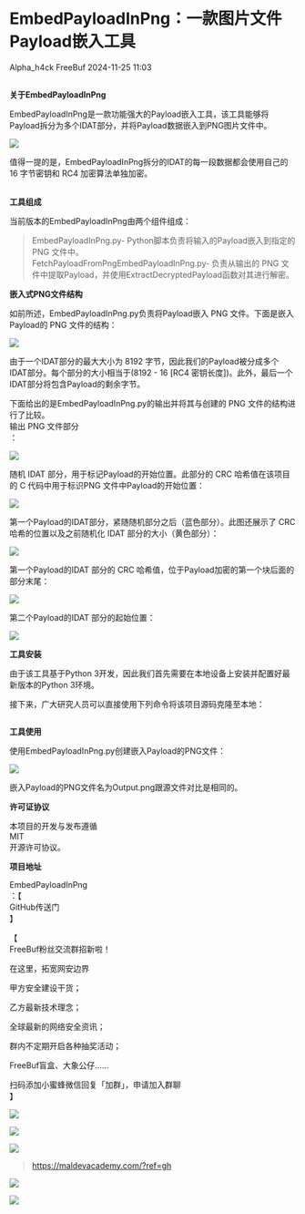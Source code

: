 #  EmbedPayloadInPng：一款图片文件Payload嵌入工具   
Alpha_h4ck  FreeBuf   2024-11-25 11:03  
  
##   
  
  
**关于EmbedPayloadInPng**  
  
  
  
EmbedPayloadInPng是一款功能强大的Payload嵌入工具，该工具能够将Payload拆分为多个IDAT部分，并将Payload数据嵌入到PNG图片文件中。  
  
  
![](https://mmbiz.qpic.cn/mmbiz_png/qq5rfBadR3ibdPz7zXnRq2Vrwy5aC3nPVTOT1MicSJQ5ics3wfIUWPMqtqPRLponJjacg2b8dwqDKpFx1G6tRaVAg/640?wx_fmt=png&from=appmsg "")  
  
  
值得一提的是，EmbedPayloadInPng拆分的IDAT的每一段数据都会使用自己的 16 字节密钥和 RC4 加密算法单独加密。  
##   
  
**工具组成**  
  
  
  
当前版本的EmbedPayloadInPng由两个组件组成：  
> EmbedPayloadInPng.py- Python脚本负责将输入的Payload嵌入到指定的 PNG 文件中。  
> FetchPayloadFromPngEmbedPayloadInPng.py- 负责从输出的 PNG 文件中提取Payload，并使用ExtractDecryptedPayload函数对其进行解密。  
  
  
**嵌入式PNG文件结构**  
  
  
  
如前所述，EmbedPayloadInPng.py负责将Payload嵌入 PNG 文件。下面是嵌入Payload的 PNG 文件的结构：  
  
![](https://mmbiz.qpic.cn/mmbiz_png/qq5rfBadR3ibdPz7zXnRq2Vrwy5aC3nPVeja75aHDm0zlyBicppB6HPoHvUMHs0qT6ia3ebJ04ey9HAkIm8LPo6TA/640?wx_fmt=png&from=appmsg "")  
  
由于一个IDAT部分的最大大小为 8192 字节，因此我们的Payload被分成多个IDAT部分。每个部分的大小相当于(8192 - 16 [RC4 密钥长度])。此外，最后一个IDAT部分将包含Payload的剩余字节。  
  
  
下面给出的是EmbedPayloadInPng.py的输出并将其与创建的 PNG 文件的结构进行了比较。  
输出 PNG 文件部分  
：  
  
  
![](https://mmbiz.qpic.cn/mmbiz_png/qq5rfBadR3ibdPz7zXnRq2Vrwy5aC3nPVG7iatyNGibmr4nR0SJ47ttCgpmuibf4R11zUs6fookX3Rd9nqXloicIWLg/640?wx_fmt=png&from=appmsg "")  
  
随机 IDAT 部分，用于标记Payload的开始位置。此部分的 CRC 哈希值在该项目的 C 代码中用于标识PNG 文件中Payload的开始位置：  
  
  
![](https://mmbiz.qpic.cn/mmbiz_png/qq5rfBadR3ibdPz7zXnRq2Vrwy5aC3nPVxEuh9PicDW8FYwRsEjuAocQkBR9lFicL6k5aHzHzEx7s9HMxa8erMvtQ/640?wx_fmt=png&from=appmsg "")  
  
第一个Payload的IDAT部分，紧随随机部分之后（蓝色部分）。此图还展示了 CRC 哈希的位置以及之前随机化 IDAT 部分的大小（黄色部分）：  
  
  
![](https://mmbiz.qpic.cn/mmbiz_png/qq5rfBadR3ibdPz7zXnRq2Vrwy5aC3nPVTE6necwfyujjXxMF055sDl5xB1Iqbn3YYKsSREicqicNAyfr5dc8MCtQ/640?wx_fmt=png&from=appmsg "")  
  
第一个Payload的IDAT 部分的 CRC 哈希值，位于Payload加密的第一个块后面的部分末尾：  
  
  
![](https://mmbiz.qpic.cn/mmbiz_png/qq5rfBadR3ibdPz7zXnRq2Vrwy5aC3nPVWzfn3ggIKUXHgqIQ6lHnNqic82DNUNRd4Zlpauz07YZ4oyDeaj4wPxQ/640?wx_fmt=png&from=appmsg "")  
  
第二个Payload的IDAT 部分的起始位置：  
  
  
![](https://mmbiz.qpic.cn/mmbiz_png/qq5rfBadR3ibdPz7zXnRq2Vrwy5aC3nPVG3dRPxgVznFaHvBfh2nC5nQHHX9hNFrN2mlUxw1EUxMuxuQdwnoKkw/640?wx_fmt=png&from=appmsg "")  
  
**工具安装**  
  
  
  
由于该工具基于Python 3开发，因此我们首先需要在本地设备上安装并配置好最新版本的Python 3环境。  
  
  
接下来，广大研究人员可以直接使用下列命令将该项目源码克隆至本地：  
```
```  
  
**工具使用**  
  
  
  
  
  
使用EmbedPayloadInPng.py创建嵌入Payload的PNG文件：  
  
  
![](https://mmbiz.qpic.cn/mmbiz_png/qq5rfBadR3ibdPz7zXnRq2Vrwy5aC3nPVicMEYgPCoXaDoRBP7hHKm9ib1vjf2ZGlWibee97yBz4EzhPRnQoBCGPQw/640?wx_fmt=png&from=appmsg "")  
  
  
  
嵌入Payload的PNG文件名为Output.png跟源文件对比是相同的。  
  
  
**许可证协议**  
  
  
  
  
本项目的开发与发布遵循  
MIT  
开源许可协议。  
  
  
**项目地址**  
  
  
EmbedPayloadInPng  
：【  
GitHub传送门  
】  
  
  
【  
FreeBuf粉丝交流群招新啦！  
  
在这里，拓宽网安边界  
  
甲方安全建设干货；  
  
乙方最新技术理念；  
  
全球最新的网络安全资讯；  
  
群内不定期开启各种抽奖活动；  
  
FreeBuf盲盒、大象公仔......  
  
扫码添加小蜜蜂微信回复「加群」，申请加入群聊  
】  
  
![](https://mmbiz.qpic.cn/mmbiz_jpg/qq5rfBadR3ich6ibqlfxbwaJlDyErKpzvETedBHPS9tGHfSKMCEZcuGq1U1mylY7pCEvJD9w60pWp7NzDjmM2BlQ/640?wx_fmt=other&wxfrom=5&wx_lazy=1&wx_co=1&retryload=2&tp=webp "")  
  
  
![](https://mmbiz.qpic.cn/mmbiz_png/oQ6bDiaGhdyodyXHMOVT6w8DobNKYuiaE7OzFMbpar0icHmzxjMvI2ACxFql4Wbu2CfOZeadq1WicJbib6FqTyxEx6Q/640?wx_fmt=other&wxfrom=5&wx_lazy=1&wx_co=1&tp=webp "")  
  
![](https://mmbiz.qpic.cn/mmbiz_png/qq5rfBadR3icEEJemUSFlfufMicpZeRJZJ61icYlLmBLDpdYEZ7nIzpGovpHjtxITB6ibiaC3R5hoibVkQsVLQfdK57w/640?wx_fmt=other&wxfrom=5&wx_lazy=1&wx_co=1&retryload=2&tp=webp "")  
> https://maldevacademy.com/?ref=gh  
>   
>   
>   
>   
>   
>   
>   
  
  
![](https://mmbiz.qpic.cn/mmbiz_png/qq5rfBadR3icEEJemUSFlfufMicpZeRJZJ7JfyOicficFrgrD4BHnIMtgCpBbsSUBsQ0N7pHC7YpU8BrZWWwMMghoQ/640?wx_fmt=other&wxfrom=5&wx_lazy=1&wx_co=1&tp=webp "")  
  
[](https://mp.weixin.qq.com/s?__biz=MjM5NjA0NjgyMA==&mid=2651307029&idx=1&sn=809e704f3bd356325cf8d85ed0717a8d&chksm=bd1c2e9e8a6ba788529249c685d4979c6b11853cf8f2d798a6d8e9ce362926ec50e3639cf79f&scene=21#wechat_redirect)  
  
[](http://mp.weixin.qq.com/s?__biz=MjM5NjA0NjgyMA==&mid=2651307635&idx=1&sn=63635c9ba9b91d7fb1b4c07ca89098c0&chksm=bd1c2cf88a6ba5ee8bbced7c67456ee2a77e68082585d9e4e2977b2c6c8d8eb7d1d9d6f6d209&scene=21#wechat_redirect)  
  
[](https://mp.weixin.qq.com/s?__biz=MjM5NjA0NjgyMA==&mid=2651253272&idx=1&sn=82468d927062b7427e3ca8a912cb2dc7&scene=21#wechat_redirect)  
  
![](https://mmbiz.qpic.cn/mmbiz_gif/qq5rfBadR3icF8RMnJbsqatMibR6OicVrUDaz0fyxNtBDpPlLfibJZILzHQcwaKkb4ia57xAShIJfQ54HjOG1oPXBew/640?wx_fmt=gif&wxfrom=5&wx_lazy=1&tp=webp "")  
  
  

